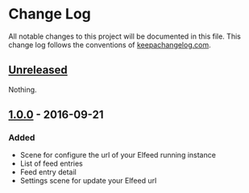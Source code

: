# Change Log
All notable changes to this project will be documented in this file. This change log follows the conventions of [keepachangelog.com](http://keepachangelog.com/).

## [Unreleased]

Nothing.

## [1.0.0] - 2016-09-21
### Added
- Scene for configure the url of your Elfeed running instance
- List of feed entries
- Feed entry detail
- Settings scene for update your Elfeed url

[Unreleased]: https://github.com/areina/elfeed-cljsrn/compare/1.0.0...HEAD
[1.0.0]: https://github.com/areina/elfeed-cljsrn/compare/c5668e2...1.0.0
